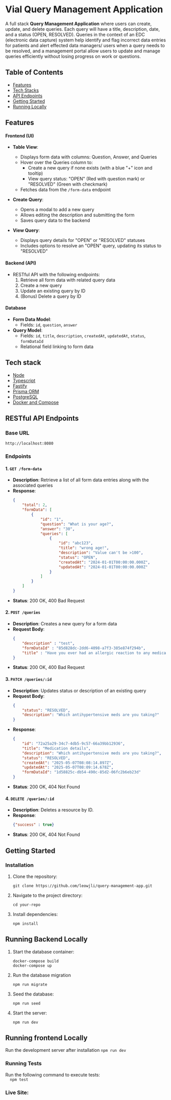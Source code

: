 # Vial Query Management Application  

A full stack **Query Management Application** where users can create, update, and delete queries. Each query will have a title, description, date, and a status (OPEN, RESOLVED). Queries in the context of an EDC (electronic data capture) system help identify and flag incorrect data entries for patients and alert effected data managers/ users when a query needs to be resolved, and a management portal allow users to update and manage queries efficiently without losing progress on work or questions.

## Table of Contents  
- [Features](#features) 
- [Tech Stacks](#tech-stack)
- [API Endpoints](#api-endpoints)  
- [Getting Started](#getting-started)  
- [Running Locally](#running-locally)

## Features  
#### Frontend (UI)
- **Table View**:
    - Displays form data with columns: Question, Answer, and Queries
    - Hover over the Queries column to:
        - Create a new query if none exists (with a blue "+" icon and tooltip)
        - View query status: "OPEN" (Red with question mark) or "RESOLVED" (Green with checkmark)
    - Fetches data from the `/form-data` endpoint

- **Create Query**:
    - Opens a modal to add a new query
    - Allows editing the description and submitting the form
    - Saves query data to the backend

- **View Query**:
    - Displays query details for "OPEN" or "RESOLVED" statuses
    - Includes options to resolve an "OPEN" query, updating its status to "RESOLVED"

#### Backend (API)
- RESTful API with the following endpoints:
    1. Retrieve all form data with related query data
    2. Create a new query
    3. Update an existing query by ID
    4. (Bonus) Delete a query by ID

#### Database
- **Form Data Model**:
    - Fields: `id`, `question`, `answer`
- **Query Model**:
    - Fields: `id`, `title`, `description`, `createdAt`, `updatedAt`, `status`, `formDataId`
    - Relational field linking to form data 

## Tech stack
* [Node](https://nodejs.org/en/)
* [Typescript](www.google.com)
* [Fastify](https://www.fastify.io/)
* [Prisma ORM](https://www.prisma.io/)
* [PostgreSQL](https://www.postgresql.org/)
* [Docker and Compose](https://www.docker.com/)

## RESTful API Endpoints  

### Base URL  
`http://localhost:8080`  

### Endpoints  

#### 1. `GET /form-data`  
- **Description**: Retrieve a list of all form data entries along with the associated queries
- **Response**:  
    ```json
    {
        "total": 2,
        "formData": [
            {
                "id": "1",
                "question": "What is your age?",
                "answer": "30",
                "queries": [
                    {
                        "id": "abc123",
                        "title": "wrong age!",
                        "description": "Value can't be >100",
                        "status": "OPEN",
                        "createdAt": "2024-01-01T00:00:00.000Z",
                        "updatedAt": "2024-01-01T00:00:00.000Z"
                    }
                ]
            }
        ]
    }
    ```
- **Status**: 200 OK, 400 Bad Request

#### 2. `POST /queries`  
- **Description**: Creates a new query for a form data  
- **Request Body**:  
    ```json
    {
        "description" : "test",
        "formDataId" : "85d828dc-2dd6-4098-a7f3-385e874f294b",
        "title" : "Have you ever had an allergic reaction to any medications?"
    }
    ```  
- **Status**: 200 OK, 400 Bad Request

#### 3. `PATCH /queries/:id`  
- **Description**: Updates status or description of an existing query  
- **Request Body**:  
    ```json  
    {
        "status": "RESOLVED",
        "description": "Which antihypertensive meds are you taking?"
    }  
    ```  
- **Response**:  
    ```json  
    {
        "id": "72a25a29-34c7-4db5-9c57-66a39bb12936",
        "title": "Medication details",
        "description": "Which antihypertensive meds are you taking?",
        "status": "RESOLVED",
        "createdAt": "2025-05-07T08:08:14.897Z",
        "updatedAt": "2025-05-07T08:09:14.678Z",
        "formDataId": "1d58825c-db54-490c-85d2-06fc2b6eb23d"
    }  
    ```
- **Status**: 200 OK, 404 Not Found

#### 4. `DELETE /queries/:id`  
- **Description**: Deletes a resource by ID.  
- **Response**:  
    ```json  
    {"success" : true}  
    ```
- **Status**: 200 OK, 404 Not Found

## Getting Started
### Installation  
1. Clone the repository:  
     ```  
     git clone https://github.com/leowjli/query-management-app.git
     ```  
2. Navigate to the project directory:  
     ```  
     cd your-repo  
     ```  
3. Install dependencies:  
     ```  
     npm install  
     ```

## Running Backend Locally

1. Start the database container:  
     ```  
    docker-compose build
    docker-compose up
     ```  
2. Run the database migration
    ```
    npm run migrate
    ```

3. Seed the database:
    ```
    npm run seed
    ```

4. Start the server:
    ```
    npm run dev
    ```

## Running frontend Locally
Run the development server after installation
    ```
    npm run dev
    ```

### Running Tests  
Run the following command to execute tests:  
    ```  
    npm test  
    ```

### Live Site:
